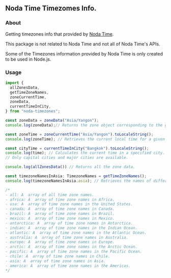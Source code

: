 ## Noda Time Timezomes Info.

### About

Getting timezones info that provided by [Noda Time](https://nodatime.org/).

This package is not related to Noda Time and not all of Noda Time's APIs.

Some of the Timezones information provided by Noda Time is only created to be used in Node.js.

### Usage

```javascript
import {
  allZonesData,
  getTimeZoneNames,
  zoneCurrentTime,
  zoneData,
  currentTimeInCity,
} from "noda-timezones";

const zoneData = zoneData("Asia/Yangon");
console.log(zoneData);// Returns the zone object corresponding to the given timezone.

const zoneTime = zoneCurrentTime("Asia/Yangon").toLocaleString();
console.log(zoneTime); // Retrieves the current local time for a given timezone.

const cityTime = currentTimeInCity("Bangkok").toLocaleString();
console.log(time); // Calculates the current time in a specified city.
// Only capital cities and major cities are available.

console.log(allZonesData()) // Returns all the zone data.

const timezoneNamesInAsia: TimezoneNames = getTimeZoneNames();
console.log(timezoneNamesInAsia.asia); // Retrieves the names of different time zones categorized by region.

/*
- all: A  array of all time zone names.
- africa: A  array of time zone names in Africa.
- usa: A  array of time zone names in the United States.
- canada: A  array of time zone names in Canada.
- brazil: A  array of time zone names in Brazil.
- mexico: A  array of time zone names in Mexico.
- antarctica: A  array of time zone names in Antarctica.
- indian: A  array of time zone names in the Indian Ocean.
- atlantic: A  array of time zone names in the Atlantic Ocean.
- australia: A  array of time zone names in Australia.
- europe: A  array of time zone names in Europe.
- arctic: A  array of time zone names in the Arctic Ocean.
- pacific: A  array of time zone names in the Pacific Ocean.
- chile: A  array of time zone names in Chile.
- asia: A  array of time zone names in Asia.
- america: A  array of time zone names in the Americas.
*/
```

